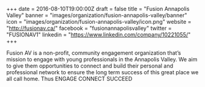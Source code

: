 +++
date = 2016-08-10T19:00:00Z
draft = false
title = "Fusion Annapolis Valley"
banner = "images/organization/fusion-annapolis-valley/banner"
icon = "images/organization/fusion-annapolis-valley/icon.png"
website = "http://fusionav.ca/"
facebook = "fusionannapolisvalley"
twitter = "FUSIONAV1"
linkedin = "https://www.linkedin.com/company/10221055/"
+++

Fusion AV is a non-profit, community engagement organization that’s mission to engage with young professionals in the Annapolis Valley. We aim to give them opportunities to connect and build their personal and professional network to ensure the long term success of this great place we all call home.  Thus ENGAGE CONNECT SUCCEED
